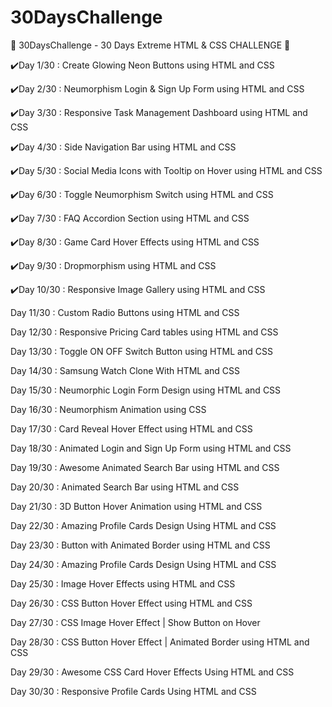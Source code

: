 # 30DaysChallenge
🤯 30DaysChallenge - 30 Days Extreme HTML &amp; CSS CHALLENGE 🤯


✔️Day 1/30 : Create Glowing Neon Buttons using HTML and CSS

✔️Day 2/30 : Neumorphism Login & Sign Up Form using HTML and CSS

✔️Day 3/30 : Responsive Task Management Dashboard using HTML and CSS

✔️Day 4/30 : Side Navigation Bar using HTML and CSS

✔️Day 5/30 : Social Media Icons with Tooltip on Hover using HTML and CSS

✔️Day 6/30 : Toggle Neumorphism Switch using HTML and CSS

✔️Day 7/30 : FAQ Accordion Section using HTML and CSS

✔️Day 8/30 : Game Card Hover Effects using HTML and CSS

✔️Day 9/30 : Dropmorphism using HTML and CSS

✔️Day 10/30 : Responsive Image Gallery using HTML and CSS

Day 11/30 : Custom Radio Buttons using HTML and CSS

Day 12/30 : Responsive Pricing Card tables using HTML and CSS

Day 13/30 : Toggle ON OFF Switch Button using HTML and CSS

Day 14/30 : Samsung Watch Clone With HTML and CSS

Day 15/30 : Neumorphic Login Form Design using HTML and CSS

Day 16/30 : Neumorphism Animation using CSS

Day 17/30 : Card Reveal Hover Effect using HTML and CSS

Day 18/30 : Animated Login and Sign Up Form using HTML and CSS

Day 19/30 : Awesome Animated Search Bar using HTML and CSS

Day 20/30 : Animated Search Bar using HTML and CSS

Day 21/30 : 3D Button Hover Animation using HTML and CSS

Day 22/30 : Amazing Profile Cards Design Using HTML and CSS

Day 23/30 : Button with Animated Border using HTML and CSS

Day 24/30 : Amazing Profile Cards Design Using HTML and CSS

Day 25/30 : Image Hover Effects using HTML and CSS

Day 26/30 : CSS Button Hover Effect using HTML and CSS

Day 27/30 : CSS Image Hover Effect | Show Button on Hover

Day 28/30 : CSS Button Hover Effect | Animated Border using HTML and CSS

Day 29/30 : Awesome CSS Card Hover Effects Using HTML and CSS

Day 30/30 : Responsive Profile Cards Using HTML and CSS
